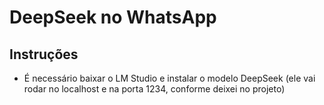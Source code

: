 # DeepSeek no WhatsApp

## Instruções
- É necessário baixar o LM Studio e instalar o modelo DeepSeek (ele vai rodar no localhost e na porta 1234, conforme deixei no projeto)
